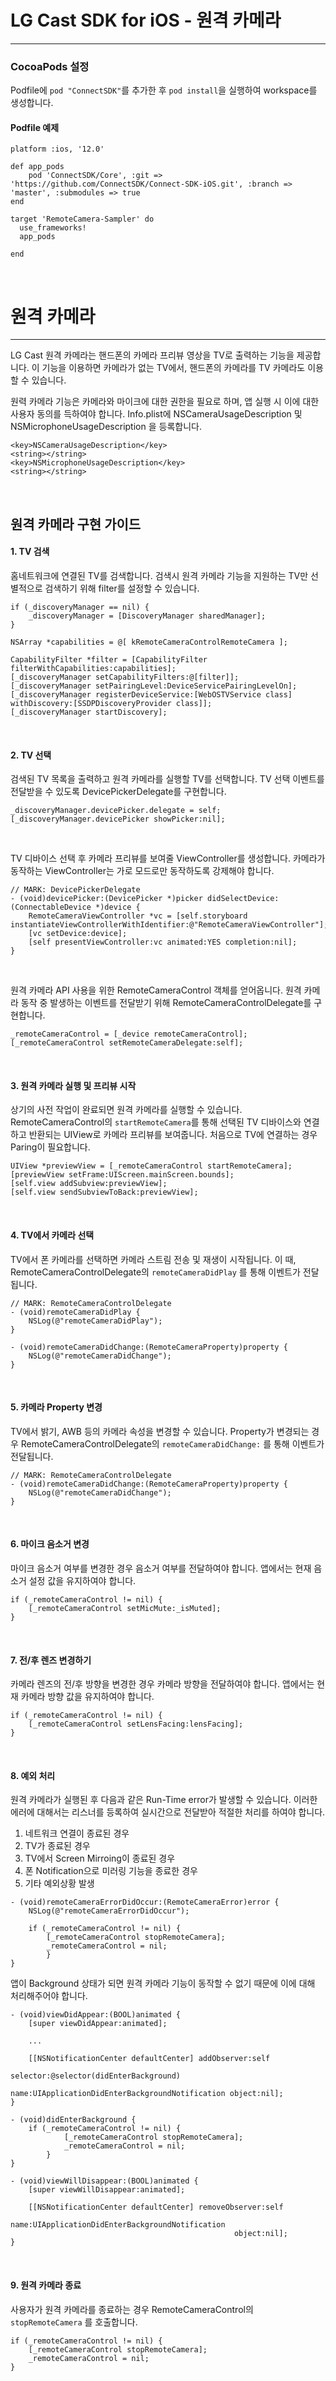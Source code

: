 # LG Cast SDK for iOS - 원격 카메라
------------------

### CocoaPods 설정
Podfile에 `pod "ConnectSDK"`를 추가한 후 `pod install`을 실행하여 workspace를 생성합니다.

#### Podfile 예제

	platform :ios, '12.0'
		
	def app_pods
	    pod 'ConnectSDK/Core', :git => 'https://github.com/ConnectSDK/Connect-SDK-iOS.git', :branch => 'master', :submodules => true
	end
		
	target 'RemoteCamera-Sampler' do
	  use_frameworks!
	  app_pods
		
	end


<br>


# 원격 카메라
------------------
LG Cast 원격 카메라는 핸드폰의 카메라 프리뷰 영상을 TV로 출력하는 기능을 제공합니다. 
이 기능을 이용하면 카메라가 없는 TV에서, 핸드폰의 카메라를 TV 카메라도 이용할 수 있습니다.

원력 카메라 기능은 카메라와 마이크에 대한 권한을 필요로 하며, 앱 실행 시 이에 대한 사용자 동의를 득하여야 합니다.
Info.plist에 NSCameraUsageDescription 및 NSMicrophoneUsageDescription 을 등록합니다.

	<key>NSCameraUsageDescription</key>
	<string></string>
	<key>NSMicrophoneUsageDescription</key>
	<string></string>

<br>


원격 카메라 구현 가이드
------------------

#### 1. TV 검색
홈네트워크에 연결된 TV를 검색합니다. 
검색시 원격 카메라 기능을 지원하는 TV만 선별적으로 검색하기 위해 filter를 설정할 수 있습니다.

    if (_discoveryManager == nil) {
        _discoveryManager = [DiscoveryManager sharedManager];
    }
    
    NSArray *capabilities = @[ kRemoteCameraControlRemoteCamera ];

    CapabilityFilter *filter = [CapabilityFilter filterWithCapabilities:capabilities];
    [_discoveryManager setCapabilityFilters:@[filter]];
    [_discoveryManager setPairingLevel:DeviceServicePairingLevelOn];
    [_discoveryManager registerDeviceService:[WebOSTVService class] withDiscovery:[SSDPDiscoveryProvider class]];
    [_discoveryManager startDiscovery];
<br>

#### 2. TV 선택
검색된 TV 목록을 출력하고 원격 카메라를 실행할 TV를 선택합니다. 
TV 선택 이벤트를 전달받을 수 있도록 DevicePickerDelegate를 구현합니다.

    _discoveryManager.devicePicker.delegate = self;
    [_discoveryManager.devicePicker showPicker:nil];   
<br>

TV 디바이스 선택 후 카메라 프리뷰를 보여줄 ViewController를 생성합니다.
카메라가 동작하는 ViewController는 가로 모드로만 동작하도록 강제해야 합니다.

	// MARK: DevicePickerDelegate
	- (void)devicePicker:(DevicePicker *)picker didSelectDevice:(ConnectableDevice *)device {
	    RemoteCameraViewController *vc = [self.storyboard instantiateViewControllerWithIdentifier:@"RemoteCameraViewController"];
	    [vc setDevice:device];
	    [self presentViewController:vc animated:YES completion:nil];
	}
<br>

원격 카메라 API 사용을 위한 RemoteCameraControl 객체를 얻어옵니다.
원격 카메라 동작 중 발생하는 이벤트를 전달받기 위해 RemoteCameraControlDelegate를 구현합니다.

    _remoteCameraControl = [_device remoteCameraControl];
    [_remoteCameraControl setRemoteCameraDelegate:self];
<br>    

#### 3. 원격 카메라 실행 및 프리뷰 시작
상기의 사전 작업이 완료되면 원격 카메라를 실행할 수 있습니다.
RemoteCameraControl의 `startRemoteCamera`를 통해 선택된 TV 디바이스와 연결하고 반환되는 UIView로 카메라 프리뷰를 보여줍니다.
처음으로 TV에 연결하는 경우 Paring이 필요합니다.

    UIView *previewView = [_remoteCameraControl startRemoteCamera];
    [previewView setFrame:UIScreen.mainScreen.bounds];
    [self.view addSubview:previewView];
    [self.view sendSubviewToBack:previewView];
<br>

#### 4. TV에서 카메라 선택 
TV에서 폰 카메라를 선택하면 카메라 스트림 전송 및 재생이 시작됩니다.
이 때, RemoteCameraControlDelegate의 `remoteCameraDidPlay` 를 통해 이벤트가 전달됩니다.

	// MARK: RemoteCameraControlDelegate
	- (void)remoteCameraDidPlay {
	    NSLog(@"remoteCameraDidPlay");
	}
	
	- (void)remoteCameraDidChange:(RemoteCameraProperty)property {
	    NSLog(@"remoteCameraDidChange");
	}
<br>

#### 5. 카메라 Property 변경
TV에서 밝기, AWB 등의 카메라 속성을 변경할 수 있습니다.
Property가 변경되는 경우 RemoteCameraControlDelegate의 `remoteCameraDidChange:` 를 통해 이벤트가 전달됩니다.

	// MARK: RemoteCameraControlDelegate
	- (void)remoteCameraDidChange:(RemoteCameraProperty)property {
	    NSLog(@"remoteCameraDidChange");
	}
<br>


#### 6. 마이크 음소거 변경
마이크 음소거 여부를 변경한 경우 음소거 여부를 전달하여야 합니다. 
앱에서는 현재 음소거 설정 값을 유지하여야 합니다.

	if (_remoteCameraControl != nil) {
		[_remoteCameraControl setMicMute:_isMuted];
	}
<br>


#### 7. 전/후 렌즈 변경하기
카메라 렌즈의 전/후 방향을 변경한 경우 카메라 방향을 전달하여야 합니다. 
앱에서는 현재 카메라 방향 값을 유지하여야 합니다.

	if (_remoteCameraControl != nil) {
		[_remoteCameraControl setLensFacing:lensFacing];
	}
<br>

#### 8. 예외 처리
원격 카메라가 실행된 후 다음과 같은 Run-Time error가 발생할 수 있습니다. 
이러한 에러에 대해서는 리스너를 등록하여 실시간으로 전달받아 적절한 처리를 하여야 합니다.

  1) 네트워크 연결이 종료된 경우
  2) TV가 종료된 경우
  3) TV에서 Screen Mirroing이 종료된 경우
  4) 폰 Notification으로 미러링 기능을 종료한 경우
  5) 기타 예외상황 발생


	- (void)remoteCameraErrorDidOccur:(RemoteCameraError)error {
	    NSLog(@"remoteCameraErrorDidOccur");
	    
	    if (_remoteCameraControl != nil) {
        	[_remoteCameraControl stopRemoteCamera];
        	_remoteCameraControl = nil;
      	    }
	}

앱이 Background 상태가 되면 원격 카메라 기능이 동작할 수 없기 때문에 이에 대해 처리해주어야 합니다.

	- (void)viewDidAppear:(BOOL)animated {
	    [super viewDidAppear:animated];
	    
	    ...
	    
	    [[NSNotificationCenter defaultCenter] addObserver:self
	                                             selector:@selector(didEnterBackground)
	                                                 name:UIApplicationDidEnterBackgroundNotification object:nil];
	}
	
	- (void)didEnterBackground {
		if (_remoteCameraControl != nil) {
        		[_remoteCameraControl stopRemoteCamera];
	        	_remoteCameraControl = nil;
      		}
	}
	
	- (void)viewWillDisappear:(BOOL)animated {
	    [super viewWillDisappear:animated];
	
	    [[NSNotificationCenter defaultCenter] removeObserver:self
	                                                    name:UIApplicationDidEnterBackgroundNotification
	                                                  object:nil];
	}
<br>

#### 9. 원격 카메라 종료
사용자가 원격 카메라를 종료하는 경우 RemoteCameraControl의 `stopRemoteCamera` 를 호출합니다.

	if (_remoteCameraControl != nil) {
    	[_remoteCameraControl stopRemoteCamera];
    	_remoteCameraControl = nil;
	}
<br>
